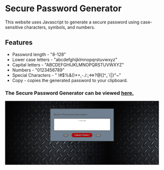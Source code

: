 # Secure Password Generator

This website uses Javascript to generate a secure password using case-sensitive characters, symbols, and numbers.

## Features

- Password length - "8-128"
- Lower case letters - "abcdefghijklmnopqrstuvwxyz"
- Capital letters - "ABCDEFGHIJKLMNOPQRSTUVWXYZ"
- Numbers - "0123456789"
- Special Characters - " !#\$%&()\*+,-./:;<=>?@[]^\_\`{|}"~"
- Copy - copies the generated password to your clipboard.

### The Secure Password Generator can be viewed [here.](https://rrrossettiii.github.io/hw3-password-generator/)

![Password Generator](/assets/images/PasswordGenerator.png)
